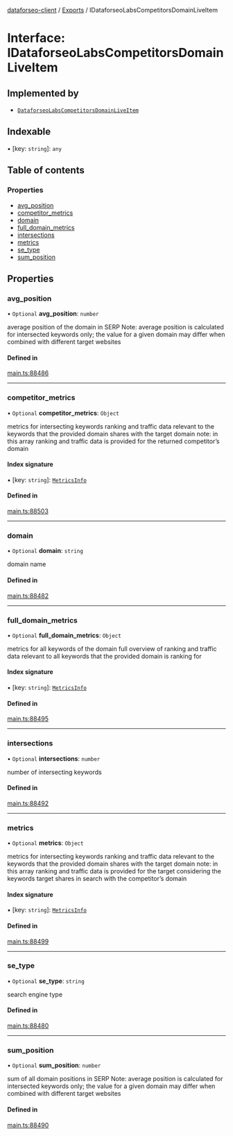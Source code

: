 [dataforseo-client](../README.md) / [Exports](../modules.md) / IDataforseoLabsCompetitorsDomainLiveItem

# Interface: IDataforseoLabsCompetitorsDomainLiveItem

## Implemented by

- [`DataforseoLabsCompetitorsDomainLiveItem`](../classes/DataforseoLabsCompetitorsDomainLiveItem.md)

## Indexable

▪ [key: `string`]: `any`

## Table of contents

### Properties

- [avg\_position](IDataforseoLabsCompetitorsDomainLiveItem.md#avg_position)
- [competitor\_metrics](IDataforseoLabsCompetitorsDomainLiveItem.md#competitor_metrics)
- [domain](IDataforseoLabsCompetitorsDomainLiveItem.md#domain)
- [full\_domain\_metrics](IDataforseoLabsCompetitorsDomainLiveItem.md#full_domain_metrics)
- [intersections](IDataforseoLabsCompetitorsDomainLiveItem.md#intersections)
- [metrics](IDataforseoLabsCompetitorsDomainLiveItem.md#metrics)
- [se\_type](IDataforseoLabsCompetitorsDomainLiveItem.md#se_type)
- [sum\_position](IDataforseoLabsCompetitorsDomainLiveItem.md#sum_position)

## Properties

### avg\_position

• `Optional` **avg\_position**: `number`

average position of the domain in SERP
Note: average position is calculated for intersected keywords only;
the value for a given domain may differ when combined with different target websites

#### Defined in

[main.ts:88486](https://github.com/dataforseo/TypeScriptClient/blob/7ca1aa4/main.ts#L88486)

___

### competitor\_metrics

• `Optional` **competitor\_metrics**: `Object`

metrics for intersecting keywords
ranking and traffic data relevant to the keywords that the provided domain shares with the target domain
note: in this array ranking and traffic data is provided for the returned competitor’s domain

#### Index signature

▪ [key: `string`]: [`MetricsInfo`](../classes/MetricsInfo.md)

#### Defined in

[main.ts:88503](https://github.com/dataforseo/TypeScriptClient/blob/7ca1aa4/main.ts#L88503)

___

### domain

• `Optional` **domain**: `string`

domain name

#### Defined in

[main.ts:88482](https://github.com/dataforseo/TypeScriptClient/blob/7ca1aa4/main.ts#L88482)

___

### full\_domain\_metrics

• `Optional` **full\_domain\_metrics**: `Object`

metrics for all keywords of the domain
full overview of ranking and traffic data relevant to all keywords that the provided domain is ranking for

#### Index signature

▪ [key: `string`]: [`MetricsInfo`](../classes/MetricsInfo.md)

#### Defined in

[main.ts:88495](https://github.com/dataforseo/TypeScriptClient/blob/7ca1aa4/main.ts#L88495)

___

### intersections

• `Optional` **intersections**: `number`

number of intersecting keywords

#### Defined in

[main.ts:88492](https://github.com/dataforseo/TypeScriptClient/blob/7ca1aa4/main.ts#L88492)

___

### metrics

• `Optional` **metrics**: `Object`

metrics for intersecting keywords
ranking and traffic data relevant to the keywords that the provided domain shares with the target domain
note: in this array ranking and traffic data is provided for the target considering the keywords target shares in search with the competitor’s domain

#### Index signature

▪ [key: `string`]: [`MetricsInfo`](../classes/MetricsInfo.md)

#### Defined in

[main.ts:88499](https://github.com/dataforseo/TypeScriptClient/blob/7ca1aa4/main.ts#L88499)

___

### se\_type

• `Optional` **se\_type**: `string`

search engine type

#### Defined in

[main.ts:88480](https://github.com/dataforseo/TypeScriptClient/blob/7ca1aa4/main.ts#L88480)

___

### sum\_position

• `Optional` **sum\_position**: `number`

sum of all domain positions in SERP
Note: average position is calculated for intersected keywords only;
the value for a given domain may differ when combined with different target websites

#### Defined in

[main.ts:88490](https://github.com/dataforseo/TypeScriptClient/blob/7ca1aa4/main.ts#L88490)
